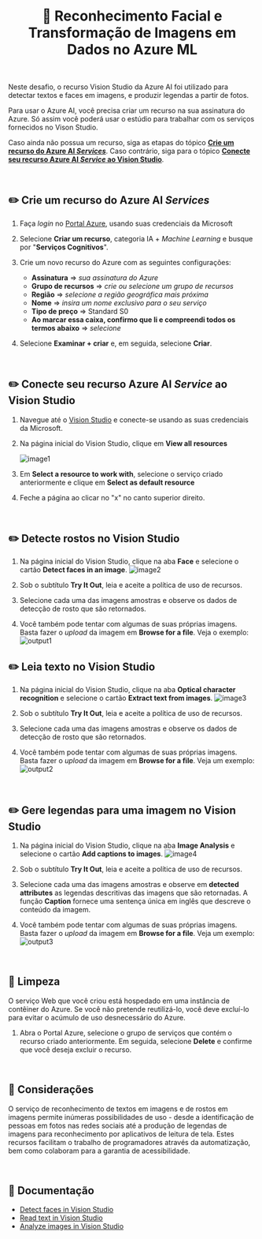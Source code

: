 <h1 align="center">  🤖 Reconhecimento Facial e Transformação de Imagens em Dados no Azure ML </h1>

<br>

Neste desafio, o recurso Vision Studio da Azure AI foi utilizado para detectar textos e faces em imagens, e produzir legendas a partir de fotos.

Para usar o Azure AI, você precisa criar um recurso na sua assinatura do Azure. Só assim você poderá usar o estúdio para trabalhar com os serviços fornecidos no Vison Studio.

Caso ainda não possua um recurso, siga as etapas do tópico [**Crie um recurso do Azure AI *Services***](#ancora1). Caso contrário, siga para o tópico [**Conecte seu recurso Azure AI *Service* ao Vision Studio**](#ancora2).

<br>

<a id="ancora1"></a>
## ✏️ Crie um recurso do Azure AI *Services*

1. Faça *login* no [Portal Azure](https://portal.azure.com/), usando suas credenciais da Microsoft
2. Selecione **Criar um recurso**, categoria IA + *Machine Learning* e busque por "**Serviços Cognitivos**".
3. Crie um novo recurso do Azure com as seguintes configurações:

    * **Assinatura** => *sua assinatura do Azure*
    * **Grupo de recursos** => *crie ou selecione um grupo de recursos*
    * **Região** => *selecione a região geográfica mais próxima*
    * **Nome** => *insira um nome exclusivo para o seu serviço*
    * **Tipo de preço** => Standard S0
    * **Ao marcar essa caixa, confirmo que li e compreendi todos os termos abaixo** => *selecione*

4. Selecione **Examinar + criar** e, em seguida, selecione **Criar**.

<br>

<a id="ancora2"></a>
## ✏️ Conecte seu recurso Azure AI *Service* ao Vision Studio

1. Navegue até o [Vision Studio](https://portal.vision.cognitive.azure.com) e conecte-se usando as suas credenciais da Microsoft.

2. Na página inicial do Vision Studio, clique em **View all resources**

    ![image1](image/README/image1.png)

3. Em **Select a resource to work with**, selecione o serviço criado anteriormente e clique em **Select as default resource**
4. Feche a página ao clicar no "x" no canto superior direito.

<br>

## ✏️ Detecte rostos no Vision Studio

1. Na página inicial do Vision Studio, clique na aba **Face** e selecione o cartão **Detect faces in an image**.
    ![image2](image/README/image2.png)

2. Sob o subtítulo **Try It Out**, leia e aceite a política de uso de recursos.

3. Selecione cada uma das imagens amostras e observe os dados de detecção de rosto que são retornados.

4. Você também pode tentar com algumas de suas próprias imagens. Basta fazer o *upload* da imagem em **Browse for a file**. Veja o exemplo:
    ![output1](image/output/output1.png)

## ✏️ Leia texto no Vision Studio

1. Na página inicial do Vision Studio, clique na aba **Optical character recognition** e selecione o cartão **Extract text from images**.
    ![image3](image/README/image3.png)

2. Sob o subtítulo **Try It Out**, leia e aceite a política de uso de recursos.

3. Selecione cada uma das imagens amostras e observe os dados de detecção de rosto que são retornados.

4. Você também pode tentar com algumas de suas próprias imagens. Basta fazer o *upload* da imagem em **Browse for a file**. Veja um exemplo:
    ![output2](image/output/output2.png)

<br>

## ✏️ Gere legendas para uma imagem no Vision Studio

1. Na página inicial do Vision Studio, clique na aba **Image Analysis** e selecione o cartão **Add captions to images**.
    ![image4](image/README/image4.png)

2. Sob o subtítulo **Try It Out**, leia e aceite a política de uso de recursos.

3. Selecione cada uma das imagens amostras e observe em **detected attributes** as legendas descritivas das imagens que são retornadas. A função **Caption** fornece uma sentença única em inglês que descreve o conteúdo da imagem.

4. Você também pode tentar com algumas de suas próprias imagens. Basta fazer o *upload* da imagem em **Browse for a file**. Veja um exemplo:
    ![output3](image/output/output3.png)

<br>

## 🧹 Limpeza

O serviço Web que você criou está hospedado em uma instância de contêiner do Azure. Se você não pretende reutilizá-lo, você deve excluí-lo para evitar o acúmulo de uso desnecessário do Azure.

1. Abra o Portal Azure, selecione o grupo de serviços que contém o recurso criado anteriormente. Em seguida, selecione **Delete** e confirme que você deseja excluir o recurso.

<br>

## 💭 Considerações

O serviço de reconhecimento de textos em imagens e de rostos em imagens permite inúmeras possibilidades de uso - desde a identificação de pessoas em fotos nas redes sociais até a produção de legendas de imagens para reconhecimento por aplicativos de leitura de tela. Estes recursos facilitam o trabalho de programadores através da automatização, bem como colaboram para a garantia de acessibilidade.

<br>

## 📝 Documentação

* [Detect faces in Vision Studio](https://microsoftlearning.github.io/mslearn-ai-fundamentals/Instructions/Labs/04-face.html)
* [Read text in Vision Studio](https://microsoftlearning.github.io/mslearn-ai-fundamentals/Instructions/Labs/05-ocr.html)
* [Analyze images in Vision Studio](https://microsoftlearning.github.io/mslearn-ai-fundamentals/Instructions/Labs/03-image-analysis.html)